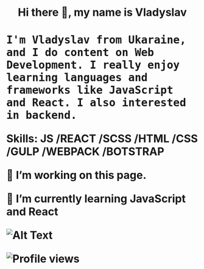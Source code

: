 <h1 align="center"> Hi there 👋, my name is Vladyslav<h1>
  
<samp>
I'm Vladyslav from Ukaraine, and I do content on Web Development. I really enjoy learning languages and frameworks like JavaScript and React. I also interested in backend.
</samp>

Skills: JS /REACT /SCSS /HTML /CSS  /GULP /WEBPACK /BOTSTRAP

🔭 I’m  working on this page. 

🌱 I’m currently learning JavaScript and React


![Alt Text](https://media.giphy.com/media/26tn33aiTi1jkl6H6/giphy.gif)



![Profile views](https://gpvc.arturio.dev/vladyslavos)  
